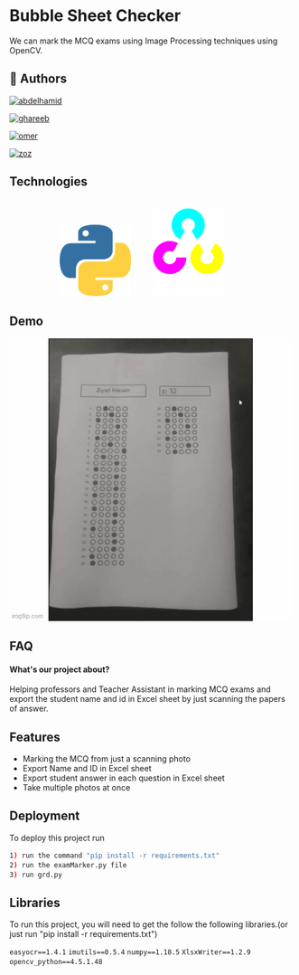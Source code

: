 
# Bubble Sheet Checker

We can mark the MCQ exams using Image Processing techniques using OpenCV.
## 🔗 Authors

[![abdelhamid](https://img.shields.io/badge/Ahmed_Abdelhamed-000?style=for-the-badge&logo=ko-fi&logoColor=white)](https://github.com/Ahmed-Mohamed7)

[![ghareeb](https://img.shields.io/badge/Ahmed_Ghareeb-000?style=for-the-badge&logo=ko-fi&logoColor=white)](https://github.com/ahmed-8areeb)

[![omer](https://img.shields.io/badge/Omer_Yasin-000?style=for-the-badge&logo=ko-fi&logoColor=white)](https://github.com/meryacine)

[![zoz](https://img.shields.io/badge/Ziyad_hassan-000?style=for-the-badge&logo=ko-fi&logoColor=white)](https://github.com/Ziyadhassan)

## Technologies
<br>
<div align='center'>
<img src="/Demo/python.png" width="25%"> &nbsp;&nbsp;&nbsp;&nbsp;&nbsp;&nbsp;&nbsp;&nbsp;&nbsp;<img src="/Demo/image.png" width="25%"> &nbsp;&nbsp;&nbsp;&nbsp;&nbsp;&nbsp;&nbsp;&nbsp;
</div>

## Demo

<img src="/Demo/Video.gif" >


## FAQ

#### What's our project about?

Helping professors and Teacher Assistant in marking MCQ exams and export the student 
name and id in Excel sheet by just scanning the papers of answer.   


## Features

- Marking the MCQ from just a scanning photo
- Export Name and ID in Excel sheet
- Export student answer in each question in Excel sheet
- Take multiple photos at once


## Deployment

To deploy this project run

```bash
1) run the command "pip install -r requirements.txt"
2) run the examMarker.py file
3) run grd.py

```


## Libraries

To run this project, you will need to get the follow the following libraries.(or just run "pip install -r requirements.txt")

`easyocr==1.4.1`
`imutils==0.5.4`
`numpy==1.18.5`
`XlsxWriter==1.2.9`
`opencv_python==4.5.1.48`





